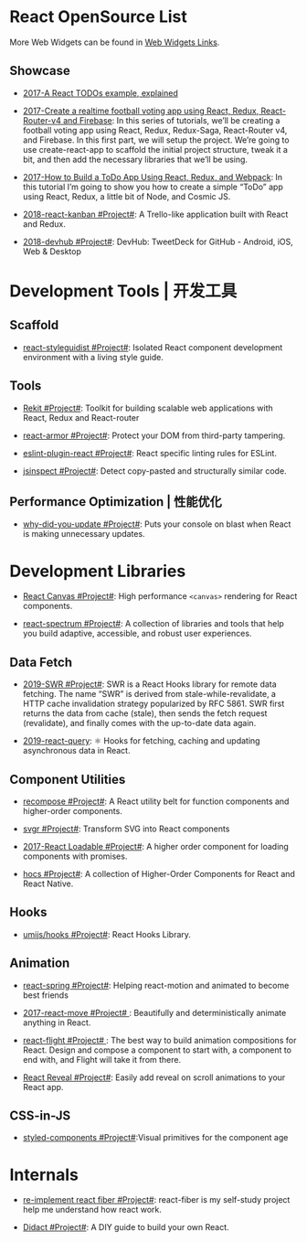 # React OpenSource List

More Web Widgets can be found in [Web Widgets Links](https://github.com/wx-chevalier/Awesome-Lists/blob/master/Web/Widgets/Web-Widgets-List.md).

## Showcase

- [2017-A React TODOs example, explained](https://hackernoon.com/a-react-todos-example-explained-6df53cdebed1)

- [2017-Create a realtime football voting app using React, Redux, React-Router-v4 and Firebase](https://parg.co/bhD): In this series of tutorials, we’ll be creating a football voting app using React, Redux, Redux-Saga, React-Router v4, and Firebase. In this first part, we will setup the project. We’re going to use create-react-app to scaffold the initial project structure, tweak it a bit, and then add the necessary libraries that we’ll be using.

- [2017-How to Build a ToDo App Using React, Redux, and Webpack](https://parg.co/bMT): In this tutorial I’m going to show you how to create a simple “ToDo” app using React, Redux, a little bit of Node, and Cosmic JS.

- [2018-react-kanban #Project#](https://github.com/yogaboll/react-kanban): A Trello-like application built with React and Redux.

- [2018-devhub #Project#](https://github.com/devhubapp/devhub): DevHub: TweetDeck for GitHub - Android, iOS, Web & Desktop

# Development Tools | 开发工具

## Scaffold

- [react-styleguidist #Project#](https://github.com/styleguidist/react-styleguidist): Isolated React component development environment with a living style guide.

## Tools

- [Rekit #Project#](https://github.com/supnate/rekit): Toolkit for building scalable web applications with React, Redux and React-router

- [react-armor #Project#](https://github.com/elierotenberg/react-armor): Protect your DOM from third-party tampering.

- [eslint-plugin-react #Project#](https://parg.co/b11): React specific linting rules for ESLint.

- [jsinspect #Project#](https://github.com/danielstjules/jsinspect): Detect copy-pasted and structurally similar code.

## Performance Optimization | 性能优化

- [why-did-you-update #Project#](https://github.com/garbles/why-did-you-update): Puts your console on blast when React is making unnecessary updates.

# Development Libraries

- [React Canvas #Project#](https://github.com/Flipboard/react-canvas): High performance `<canvas>` rendering for React components.

- [react-spectrum #Project#](https://github.com/adobe/react-spectrum): A collection of libraries and tools that help you build adaptive, accessible, and robust user experiences.

## Data Fetch

- [2019-SWR #Project#](https://github.com/zeit/swr): SWR is a React Hooks library for remote data fetching. The name “SWR” is derived from stale-while-revalidate, a HTTP cache invalidation strategy popularized by RFC 5861. SWR first returns the data from cache (stale), then sends the fetch request (revalidate), and finally comes with the up-to-date data again.

- [2019-react-query](https://github.com/tannerlinsley/react-query): ⚛️ Hooks for fetching, caching and updating asynchronous data in React.

## Component Utilities

- [recompose #Project#](https://github.com/acdlite/recompose/blob/master/docs/API.md#withstate): A React utility belt for function components and higher-order components.

- [svgr #Project#](https://github.com/smooth-code/svgr): Transform SVG into React components

- [2017-React Loadable #Project#](https://github.com/thejameskyle/react-loadable): A higher order component for loading components with promises.

- [hocs #Project#](https://github.com/deepsweet/hocs): A collection of Higher-Order Components for React and React Native.

## Hooks

- [umijs/hooks #Project#](https://github.com/umijs/hooks): React Hooks Library.

## Animation

- [react-spring #Project#](https://github.com/drcmda/react-spring): Helping react-motion and animated to become best friends

- [2017-react-move #Project# ](https://github.com/tannerlinsley/react-move): Beautifully and deterministically animate anything in React.

- [react-flight #Project# ](https://github.com/jondot/react-flight): The best way to build animation compositions for React. Design and compose a component to start with, a component to end with, and Flight will take it from there.

- [React Reveal #Project#](https://github.com/rnosov/react-reveal): Easily add reveal on scroll animations to your React app.

## CSS-in-JS

- [styled-components #Project#](https://github.com/styled-components/styled-components):Visual primitives for the component age

# Internals

- [re-implement react fiber #Project#](https://github.com/tranbathanhtung/react-fiber-implement): react-fiber is my self-study project help me understand how react work.

- [Didact #Project#](https://github.com/pomber/didact): A DIY guide to build your own React.
